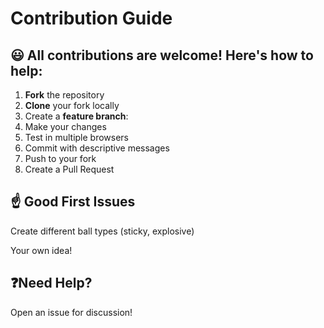 # Contribution Guide

## 😃 All contributions are welcome! Here's how to help:

1. **Fork** the repository
2. **Clone** your fork locally
3. Create a **feature branch**:
4. Make your changes
5. Test in multiple browsers
6. Commit with descriptive messages
7. Push to your fork
8. Create a Pull Request

## ☝️ Good First Issues

Create different ball types (sticky, explosive)

Your own idea!

## ❓Need Help?
Open an issue for discussion!
